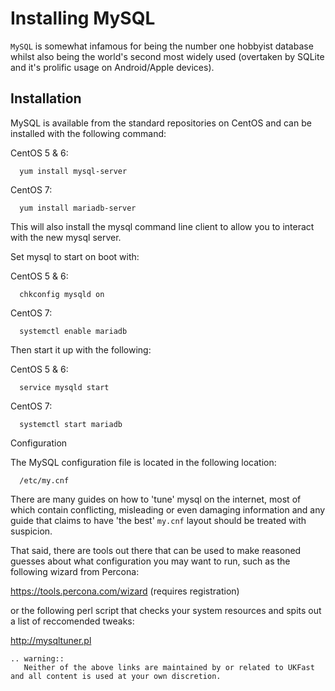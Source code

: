 # Installing MySQL

`MySQL` is somewhat infamous for being the number one hobbyist database whilst also being the world's second most widely used (overtaken by SQLite and it's prolific usage on Android/Apple devices).

## Installation

MySQL is available from the standard repositories on CentOS and can be installed with the following command:

CentOS 5 & 6:

```console
  yum install mysql-server
```

CentOS 7:

```console
  yum install mariadb-server
```

This will also install the mysql command line client to allow you to interact with the new mysql server.

Set mysql to start on boot with:

CentOS 5 & 6:

```console
  chkconfig mysqld on
```

CentOS 7:

```console
  systemctl enable mariadb
```

Then start it up with the following:

CentOS 5 & 6:

```console
  service mysqld start
```

CentOS 7:

```console
  systemctl start mariadb
```

Configuration

The MySQL configuration file is located in the following location:

```console
  /etc/my.cnf
```

There are many guides on how to 'tune' mysql on the internet, most of which contain conflicting, misleading or even damaging information and any guide that claims to have 'the best' `my.cnf` layout should be treated with suspicion.

That said, there are tools out there that can be used to make reasoned guesses about what configuration you may want to run, such as the following wizard from Percona:

<https://tools.percona.com/wizard>  (requires registration)

or the following perl script that checks your system resources and spits out a list of reccomended tweaks:

<http://mysqltuner.pl>

```eval_rst
.. warning::
   Neither of the above links are maintained by or related to UKFast and all content is used at your own discretion.
```
